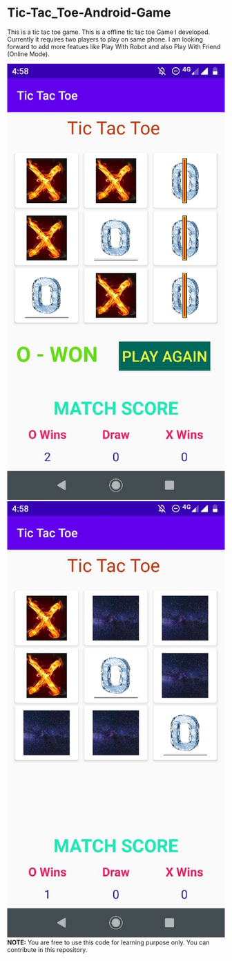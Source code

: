 # Tic-Tac_Toe-Android-Game
This is a tic tac toe game. This is a offline tic tac toe Game I developed. Currently it requires two players to play on same phone. I am looking forward to add more featues like Play With Robot and also Play With Friend (Online Mode).

![tic tac toe android](https://github.com/bitactro/Tic-Tac_Toe-Android-Game/blob/master/img1.jpeg)
![tictactoe](https://github.com/bitactro/Tic-Tac_Toe-Android-Game/blob/master/img3.jpeg)
<br>
<b>NOTE:</b>
You are free to use this code for learning purpose only. You can contribute in this repository. 

